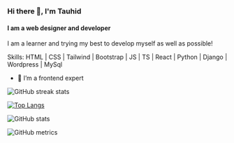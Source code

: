 ### Hi there 👋, I'm Tauhid
#### I am a web designer and developer
I am a learner and trying my best to develop myself as well as possible!

Skills: HTML | CSS | Tailwind | Bootstrap | JS | TS | React | Python | Django | Wordpress | MySql

- 🔭 I’m a frontend expert 

![GitHub streak stats](https://streak-stats.demolab.com/?user=Tawhidiam)  

[![Top Langs](https://github-readme-stats.vercel.app/api/top-langs/?username=Tawhidiam)](https://github.com/anuraghazra/github-readme-stats)

![GitHub stats](https://github-readme-stats.vercel.app/api?username=Tawhidiam&show_icons=true&count_private=true)  

![GitHub metrics](https://metrics.lecoq.io/Tawhidiam)  


